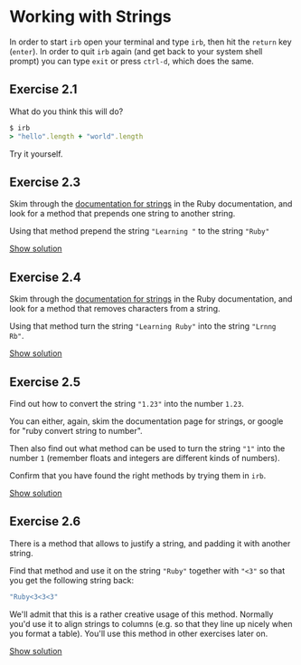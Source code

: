 # Working with Strings

In order to start `irb` open your terminal and type `irb`, then hit the
`return` key (`enter`). In order to quit `irb` again (and get back to your
system shell prompt) you can type `exit` or press `ctrl-d`, which does the
same.

## Exercise 2.1

What do you think this will do?

```ruby
$ irb
> "hello".length + "world".length
```

Try it yourself.

## Exercise 2.3

Skim through the [documentation for strings](http://www.ruby-doc.org/core-2.1.4/String.html)
in the Ruby documentation, and look for a method that prepends one string
to another string.

Using that method prepend the string `"Learning "` to the string `"Ruby"`

<a href="/solutions/strings-3.html" class="solution">Show solution</a>

## Exercise 2.4

Skim through the [documentation for strings](http://www.ruby-doc.org/core-2.1.4/String.html)
in the Ruby documentation, and look for a method that removes characters
from a string.

Using that method turn the string `"Learning Ruby"` into the string `"Lrnng Rb"`.

<a href="/solutions/strings-4.html" class="solution">Show solution</a>

## Exercise 2.5

Find out how to convert the string `"1.23"` into the number `1.23`.

You can either, again, skim the documentation page for strings, or google for
"ruby convert string to number".

Then also find out what method can be used to turn the string `"1"` into the
number `1` (remember floats and integers are different kinds of numbers).

Confirm that you have found the right methods by trying them in `irb`.

<a href="/solutions/strings-5.html" class="solution">Show solution</a>

## Exercise 2.6

There is a method that allows to justify a string, and padding it with another
string.

Find that method and use it on the string `"Ruby"` together with `"<3"` so that
you get the following string back:

```ruby
"Ruby<3<3<3"
```

We'll admit that this is a rather creative usage of this method. Normally you'd
use it to align strings to columns (e.g. so that they line up nicely when you
format a table). You'll use this method in other exercises later on.

<a href="/solutions/strings-6.html" class="solution">Show solution</a>

